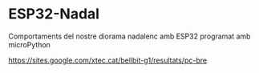 # ESP32-Nadal
Comportaments del nostre diorama nadalenc amb ESP32 programat amb microPython

https://sites.google.com/xtec.cat/bellbit-g1/resultats/pc-bre
